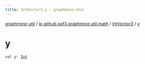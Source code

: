 ```yaml
---
title: IntVector3.y - graphmine-util
---
```


[graphmine-util](../../index.html) / [io.github.sof3.graphmine.util.math](../index.html) / [IntVector3](index.html) / [y](./y.html)

# y

`val y: `[`Int`](https://kotlinlang.org/api/latest/jvm/stdlib/kotlin/-int/index.html)